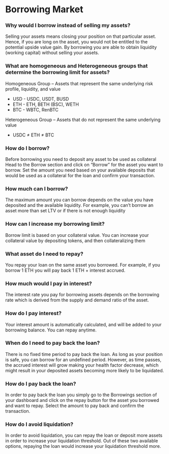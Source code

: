 # Borrowing Market

### Why would I borrow instead of selling my assets?&#x20;

Selling your assets means closing your position on that particular asset. Hence, if you are long on the asset, you would not be entitled to the potential upside value gain. By borrowing you are able to obtain liquidity (working capital) without selling your assets.

### What are homogeneous and Heterogeneous groups that determine the borrowing limit for assets?&#x20;

Homogeneous Group – Assets that represent the same underlying risk profile, liquidity, and value&#x20;

* USD - USDC, USDT, BUSD
* ETH - ETH, BETH (BSC), WETH&#x20;
* BTC - WBTC, RenBTC&#x20;

Heterogeneous Group – Assets that do not represent the same underlying value&#x20;

* USDC ≠ ETH ≠ BTC

### How do I borrow?&#x20;

Before borrowing you need to deposit any asset to be used as collateral Head to the Borrow section and click on “Borrow” for the asset you want to borrow. Set the amount you need based on your available deposits that would be used as a collateral for the loan and confirm your transaction.

### How much can I borrow?&#x20;

The maximum amount you can borrow depends on the value you have deposited and the available liquidity. For example, you can’t borrow an asset more than set LTV or if there is not enough liquidity

### How can I increase my borrowing limit?&#x20;

Borrow limit is based on your collateral value. You can increase your collateral value by depositing tokens, and then collateralizing them

### What asset do I need to repay?&#x20;

You repay your loan on the same asset you borrowed. For example, if you borrow 1 ETH you will pay back 1 ETH + interest accrued.

### How much would I pay in interest?&#x20;

The interest rate you pay for borrowing assets depends on the borrowing rate which is derived from the supply and demand ratio of the asset.

### How do I pay interest?&#x20;

Your interest amount is automatically calculated, and will be added to your borrowing balance. You can repay anytime.

### When do I need to pay back the loan?&#x20;

There is no fixed time period to pay back the loan. As long as your position is safe, you can borrow for an undefined period. However, as time passes, the accrued interest will grow making your health factor decrease, which might result in your deposited assets becoming more likely to be liquidated.

### How do I pay back the loan?&#x20;

In order to pay back the loan you simply go to the Borrowings section of your dashboard and click on the repay button for the asset you borrowed and want to repay. Select the amount to pay back and confirm the transaction.

### How do I avoid liquidation?&#x20;

In order to avoid liquidation, you can repay the loan or deposit more assets in order to increase your liquidation threshold. Out of these two available options, repaying the loan would increase your liquidation threshold more.
